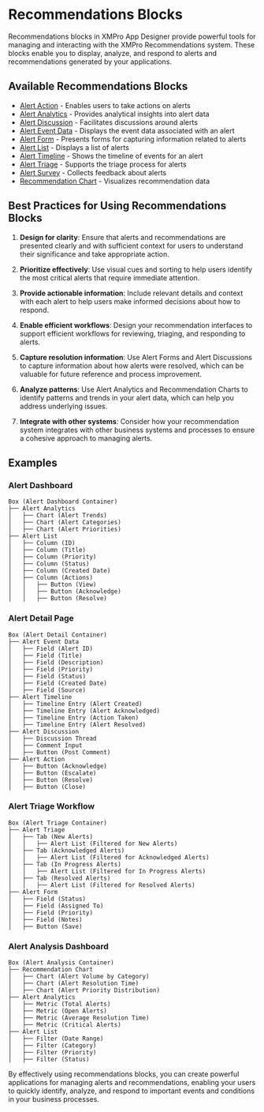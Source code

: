 # Recommendations Blocks

Recommendations blocks in XMPro App Designer provide powerful tools for managing and interacting with the XMPro Recommendations system. These blocks enable you to display, analyze, and respond to alerts and recommendations generated by your applications.

## Available Recommendations Blocks

- [Alert Action](alert-action.md) - Enables users to take actions on alerts
- [Alert Analytics](recommendation-analytics.md) - Provides analytical insights into alert data
- [Alert Discussion](recommendation-alert-discussion.md) - Facilitates discussions around alerts
- [Alert Event Data](alert-event-data.md) - Displays the event data associated with an alert
- [Alert Form](recommendation-form.md) - Presents forms for capturing information related to alerts
- [Alert List](recommendations.md) - Displays a list of alerts
- [Alert Timeline](alert-timeline.md) - Shows the timeline of events for an alert
- [Alert Triage](alert-triage.md) - Supports the triage process for alerts
- [Alert Survey](alert-survey.md) - Collects feedback about alerts
- [Recommendation Chart](recommendation-chart.md) - Visualizes recommendation data

## Best Practices for Using Recommendations Blocks

1. **Design for clarity**: Ensure that alerts and recommendations are presented clearly and with sufficient context for users to understand their significance and take appropriate action.

2. **Prioritize effectively**: Use visual cues and sorting to help users identify the most critical alerts that require immediate attention.

3. **Provide actionable information**: Include relevant details and context with each alert to help users make informed decisions about how to respond.

4. **Enable efficient workflows**: Design your recommendation interfaces to support efficient workflows for reviewing, triaging, and responding to alerts.

5. **Capture resolution information**: Use Alert Forms and Alert Discussions to capture information about how alerts were resolved, which can be valuable for future reference and process improvement.

6. **Analyze patterns**: Use Alert Analytics and Recommendation Charts to identify patterns and trends in your alert data, which can help you address underlying issues.

7. **Integrate with other systems**: Consider how your recommendation system integrates with other business systems and processes to ensure a cohesive approach to managing alerts.

## Examples

### Alert Dashboard

```
Box (Alert Dashboard Container)
├── Alert Analytics
│   ├── Chart (Alert Trends)
│   ├── Chart (Alert Categories)
│   ├── Chart (Alert Priorities)
├── Alert List
│   ├── Column (ID)
│   ├── Column (Title)
│   ├── Column (Priority)
│   ├── Column (Status)
│   ├── Column (Created Date)
│   ├── Column (Actions)
│   │   ├── Button (View)
│   │   ├── Button (Acknowledge)
│   │   ├── Button (Resolve)
```

### Alert Detail Page

```
Box (Alert Detail Container)
├── Alert Event Data
│   ├── Field (Alert ID)
│   ├── Field (Title)
│   ├── Field (Description)
│   ├── Field (Priority)
│   ├── Field (Status)
│   ├── Field (Created Date)
│   ├── Field (Source)
├── Alert Timeline
│   ├── Timeline Entry (Alert Created)
│   ├── Timeline Entry (Alert Acknowledged)
│   ├── Timeline Entry (Action Taken)
│   ├── Timeline Entry (Alert Resolved)
├── Alert Discussion
│   ├── Discussion Thread
│   ├── Comment Input
│   ├── Button (Post Comment)
├── Alert Action
│   ├── Button (Acknowledge)
│   ├── Button (Escalate)
│   ├── Button (Resolve)
│   ├── Button (Close)
```

### Alert Triage Workflow

```
Box (Alert Triage Container)
├── Alert Triage
│   ├── Tab (New Alerts)
│   │   ├── Alert List (Filtered for New Alerts)
│   ├── Tab (Acknowledged Alerts)
│   │   ├── Alert List (Filtered for Acknowledged Alerts)
│   ├── Tab (In Progress Alerts)
│   │   ├── Alert List (Filtered for In Progress Alerts)
│   ├── Tab (Resolved Alerts)
│   │   ├── Alert List (Filtered for Resolved Alerts)
├── Alert Form
│   ├── Field (Status)
│   ├── Field (Assigned To)
│   ├── Field (Priority)
│   ├── Field (Notes)
│   ├── Button (Save)
```

### Alert Analysis Dashboard

```
Box (Alert Analysis Container)
├── Recommendation Chart
│   ├── Chart (Alert Volume by Category)
│   ├── Chart (Alert Resolution Time)
│   ├── Chart (Alert Priority Distribution)
├── Alert Analytics
│   ├── Metric (Total Alerts)
│   ├── Metric (Open Alerts)
│   ├── Metric (Average Resolution Time)
│   ├── Metric (Critical Alerts)
├── Alert List
│   ├── Filter (Date Range)
│   ├── Filter (Category)
│   ├── Filter (Priority)
│   ├── Filter (Status)
```

By effectively using recommendations blocks, you can create powerful applications for managing alerts and recommendations, enabling your users to quickly identify, analyze, and respond to important events and conditions in your business processes.
